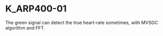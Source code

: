 # K_ARP400-01
The green signal can detect the true heart-rate sometimes, with MVSGC algorithm and FFT.
